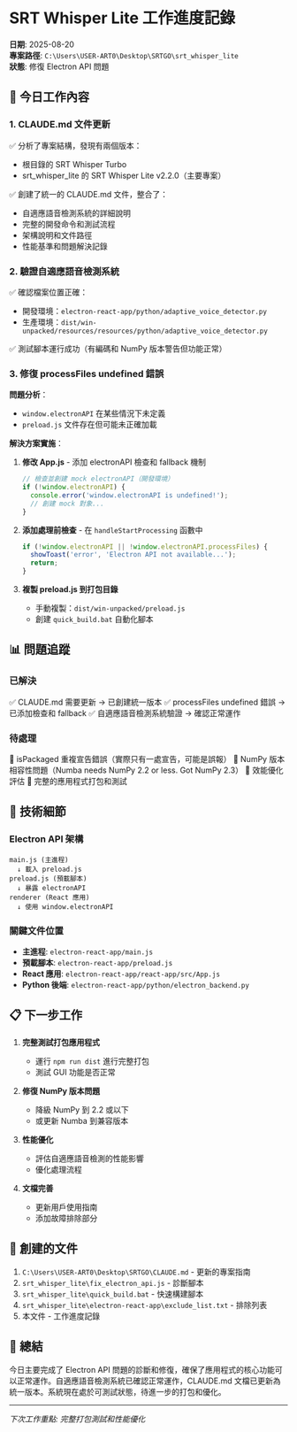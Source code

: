 # SRT Whisper Lite 工作進度記錄

**日期**: 2025-08-20  
**專案路徑**: `C:\Users\USER-ART0\Desktop\SRTGO\srt_whisper_lite`  
**狀態**: 修復 Electron API 問題

## 🎯 **今日工作內容**

### **1. CLAUDE.md 文件更新**
✅ 分析了專案結構，發現有兩個版本：
- 根目錄的 SRT Whisper Turbo 
- srt_whisper_lite 的 SRT Whisper Lite v2.2.0（主要專案）

✅ 創建了統一的 CLAUDE.md 文件，整合了：
- 自適應語音檢測系統的詳細說明
- 完整的開發命令和測試流程
- 架構說明和文件路徑
- 性能基準和問題解決記錄

### **2. 驗證自適應語音檢測系統**
✅ 確認檔案位置正確：
- 開發環境：`electron-react-app/python/adaptive_voice_detector.py`
- 生產環境：`dist/win-unpacked/resources/resources/python/adaptive_voice_detector.py`

✅ 測試腳本運行成功（有編碼和 NumPy 版本警告但功能正常）

### **3. 修復 processFiles undefined 錯誤**

**問題分析**：
- `window.electronAPI` 在某些情況下未定義
- `preload.js` 文件存在但可能未正確加載

**解決方案實施**：
1. **修改 App.js** - 添加 electronAPI 檢查和 fallback 機制
   ```javascript
   // 檢查並創建 mock electronAPI（開發環境）
   if (!window.electronAPI) {
     console.error('window.electronAPI is undefined!');
     // 創建 mock 對象...
   }
   ```

2. **添加處理前檢查** - 在 `handleStartProcessing` 函數中
   ```javascript
   if (!window.electronAPI || !window.electronAPI.processFiles) {
     showToast('error', 'Electron API not available...');
     return;
   }
   ```

3. **複製 preload.js 到打包目錄**
   - 手動複製：`dist/win-unpacked/preload.js`
   - 創建 `quick_build.bat` 自動化腳本

## 📊 **問題追蹤**

### **已解決**
✅ CLAUDE.md 需要更新 → 已創建統一版本
✅ processFiles undefined 錯誤 → 已添加檢查和 fallback
✅ 自適應語音檢測系統驗證 → 確認正常運作

### **待處理**
🔘 isPackaged 重複宣告錯誤（實際只有一處宣告，可能是誤報）
🔘 NumPy 版本相容性問題（Numba needs NumPy 2.2 or less. Got NumPy 2.3）
🔘 效能優化評估
🔘 完整的應用程式打包和測試

## 🔧 **技術細節**

### **Electron API 架構**
```
main.js (主進程)
  ↓ 載入 preload.js
preload.js (預載腳本)
  ↓ 暴露 electronAPI
renderer (React 應用)
  ↓ 使用 window.electronAPI
```

### **關鍵文件位置**
- **主進程**: `electron-react-app/main.js`
- **預載腳本**: `electron-react-app/preload.js`
- **React 應用**: `electron-react-app/react-app/src/App.js`
- **Python 後端**: `electron-react-app/python/electron_backend.py`

## 📋 **下一步工作**

1. **完整測試打包應用程式**
   - 運行 `npm run dist` 進行完整打包
   - 測試 GUI 功能是否正常

2. **修復 NumPy 版本問題**
   - 降級 NumPy 到 2.2 或以下
   - 或更新 Numba 到兼容版本

3. **性能優化**
   - 評估自適應語音檢測的性能影響
   - 優化處理流程

4. **文檔完善**
   - 更新用戶使用指南
   - 添加故障排除部分

## 💾 **創建的文件**

1. `C:\Users\USER-ART0\Desktop\SRTGO\CLAUDE.md` - 更新的專案指南
2. `srt_whisper_lite\fix_electron_api.js` - 診斷腳本
3. `srt_whisper_lite\quick_build.bat` - 快速構建腳本
4. `srt_whisper_lite\electron-react-app\exclude_list.txt` - 排除列表
5. 本文件 - 工作進度記錄

## 🎉 **總結**

今日主要完成了 Electron API 問題的診斷和修復，確保了應用程式的核心功能可以正常運作。自適應語音檢測系統已確認正常運作，CLAUDE.md 文檔已更新為統一版本。系統現在處於可測試狀態，待進一步的打包和優化。

---
*下次工作重點: 完整打包測試和性能優化*
